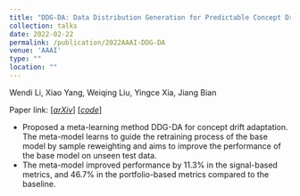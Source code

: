 ```yaml
---
title: "DDG-DA: Data Distribution Generation for Predictable Concept Drift Adaptation"
collection: talks
date: 2022-02-22
permalink: /publication/2022AAAI-DDG-DA
venue: 'AAAI'
type: ""
location: ""
---
```

Wendi Li, Xiao Yang, Weiqing Liu, Yingce Xia, Jiang Bian

Paper link: [[*arXiv*](https://arxiv.org/abs/2201.04038)] [[*code*](https://github.com/microsoft/qlib/tree/main/examples/benchmarks_dynamic/DDG-DA)]


* Proposed a meta-learning method DDG-DA for concept drift adaptation. The meta-model learns to guide the retraining process of the base model by sample reweighting and aims to improve the performance of the base model on unseen test data.
* The meta-model improved performance by $11.3\%$ in the signal-based metrics, and $46.7\%$ in the portfolio-based metrics compared to the baseline.

